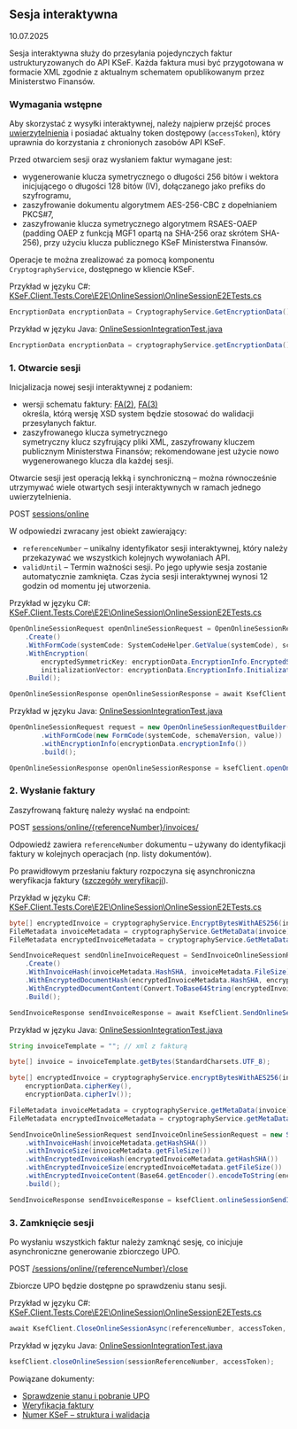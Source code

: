 ## Sesja interaktywna
10.07.2025

Sesja interaktywna służy do przesyłania pojedynczych faktur ustrukturyzowanych do API KSeF. Każda faktura musi być przygotowana w formacie XML zgodnie z aktualnym schematem opublikowanym przez Ministerstwo Finansów.

### Wymagania wstępne

Aby skorzystać z wysyłki interaktywnej, należy najpierw przejść proces [uwierzytelnienia](uwierzytelnianie.md) i posiadać aktualny token dostępowy (```accessToken```), który uprawnia do korzystania z chronionych zasobów API KSeF.

Przed otwarciem sesji oraz wysłaniem faktur wymagane jest:
* wygenerowanie klucza symetrycznego o długości 256 bitów i wektora inicjującego o długości 128 bitów (IV), dołączanego jako prefiks do szyfrogramu,
* zaszyfrowanie dokumentu algorytmem AES-256-CBC z dopełnianiem PKCS#7,
* zaszyfrowanie klucza symetrycznego algorytmem RSAES-OAEP (padding OAEP z funkcją MGF1 opartą na SHA-256 oraz skrótem SHA-256), przy użyciu klucza publicznego KSeF Ministerstwa Finansów.

Operacje te można zrealizować za pomocą komponentu ```CryptographyService```, dostępnego w kliencie KSeF.

Przykład w języku C#:
[KSeF.Client.Tests.Core\E2E\OnlineSession\OnlineSessionE2ETests.cs](https://github.com/CIRFMF/ksef-client-csharp/blob/main/KSeF.Client.Tests.Core/E2E/OnlineSession/OnlineSessionE2ETests.cs)

```csharp
EncryptionData encryptionData = CryptographyService.GetEncryptionData();
```
Przykład w języku Java:
[OnlineSessionIntegrationTest.java](https://github.com/CIRFMF/ksef-client-java/blob/main/demo-web-app/src/integrationTest/java/pl/akmf/ksef/sdk/OnlineSessionIntegrationTest.java)

```java
EncryptionData encryptionData = cryptographyService.getEncryptionData();
```

### 1. Otwarcie sesji

Inicjalizacja nowej sesji interaktywnej z podaniem:
* wersji schematu faktury: [FA(2)](faktury/schemat-FA(2)-v1-0E.xsd), [FA(3)](faktury/schemat-FA(3)-v1-0E.xsd) <br>
określa, którą wersję XSD system będzie stosować do walidacji przesyłanych faktur.
* zaszyfrowanego klucza symetrycznego<br>
symetryczny klucz szyfrujący pliki XML, zaszyfrowany kluczem publicznym Ministerstwa Finansów; rekomendowane jest użycie nowo wygenerowanego klucza dla każdej sesji.

Otwarcie sesji jest operacją lekką i synchroniczną – można równocześnie utrzymywać wiele otwartych sesji interaktywnych w ramach jednego uwierzytelnienia.

POST [sessions/online](https://ksef-test.mf.gov.pl/docs/v2/index.html#tag/Wysylka-interaktywna/operation/onlineSession.open)

W odpowiedzi zwracany jest obiekt zawierający: 
 - ```referenceNumber``` – unikalny identyfikator sesji interaktywnej, który należy przekazywać we wszystkich kolejnych wywołaniach API.
 - ```validUntil``` – Termin ważności sesji. Po jego upływie sesja zostanie automatycznie zamknięta. Czas życia sesji interaktywnej wynosi 12 godzin od momentu jej utworzenia.

Przykład w języku C#:
[KSeF.Client.Tests.Core\E2E\OnlineSession\OnlineSessionE2ETests.cs](https://github.com/CIRFMF/ksef-client-csharp/blob/main/KSeF.Client.Tests.Core/E2E/OnlineSession/OnlineSessionE2ETests.cs)

```csharp
OpenOnlineSessionRequest openOnlineSessionRequest = OpenOnlineSessionRequestBuilder
    .Create()
    .WithFormCode(systemCode: SystemCodeHelper.GetValue(systemCode), schemaVersion: DefaultSchemaVersion, value: DefaultFormCodeValue)
    .WithEncryption(
        encryptedSymmetricKey: encryptionData.EncryptionInfo.EncryptedSymmetricKey,
        initializationVector: encryptionData.EncryptionInfo.InitializationVector)
    .Build();

OpenOnlineSessionResponse openOnlineSessionResponse = await KsefClient.OpenOnlineSessionAsync(openOnlineSessionRequest, accessToken, CancellationToken);
```

Przykład w języku Java:
[OnlineSessionIntegrationTest.java](https://github.com/CIRFMF/ksef-client-java/blob/main/demo-web-app/src/integrationTest/java/pl/akmf/ksef/sdk/OnlineSessionIntegrationTest.java)

```java
OpenOnlineSessionRequest request = new OpenOnlineSessionRequestBuilder()
        .withFormCode(new FormCode(systemCode, schemaVersion, value))
        .withEncryptionInfo(encryptionData.encryptionInfo())
        .build();

OpenOnlineSessionResponse openOnlineSessionResponse = ksefClient.openOnlineSession(request, accessToken);
```

### 2. Wysłanie faktury

Zaszyfrowaną fakturę należy wysłać na endpoint:

POST [sessions/online/{referenceNumber}/invoices/](https://ksef-test.mf.gov.pl/docs/v2/index.html#tag/Wysylka-interaktywna/paths/~1api~1v2~1sessions~1online~1%7BreferenceNumber%7D~1invoices/post)

Odpowiedź zawiera ```referenceNumber``` dokumentu – używany do identyfikacji faktury w kolejnych operacjach (np. listy dokumentów).

Po prawidłowym przesłaniu faktury rozpoczyna się asynchroniczna weryfikacja faktury ([szczegóły weryfikacji](faktury/weryfikacja-faktury.md)).

Przykład w języku C#:
[KSeF.Client.Tests.Core\E2E\OnlineSession\OnlineSessionE2ETests.cs](https://github.com/CIRFMF/ksef-client-csharp/blob/main/KSeF.Client.Tests.Core/E2E/OnlineSession/OnlineSessionE2ETests.cs)

```csharp
byte[] encryptedInvoice = cryptographyService.EncryptBytesWithAES256(invoice, encryptionData.CipherKey, encryptionData.CipherIv);
FileMetadata invoiceMetadata = cryptographyService.GetMetaData(invoice);
FileMetadata encryptedInvoiceMetadata = cryptographyService.GetMetaData(encryptedInvoice);

SendInvoiceRequest sendOnlineInvoiceRequest = SendInvoiceOnlineSessionRequestBuilder
    .Create()
    .WithInvoiceHash(invoiceMetadata.HashSHA, invoiceMetadata.FileSize)
    .WithEncryptedDocumentHash(encryptedInvoiceMetadata.HashSHA, encryptedInvoiceMetadata.FileSize)
    .WithEncryptedDocumentContent(Convert.ToBase64String(encryptedInvoice))
    .Build();

SendInvoiceResponse sendInvoiceResponse = await KsefClient.SendOnlineSessionInvoiceAsync(sendOnlineInvoiceRequest, referenceNumber, accessToken);
```

Przykład w języku Java:
[OnlineSessionIntegrationTest.java](https://github.com/CIRFMF/ksef-client-java/blob/main/demo-web-app/src/integrationTest/java/pl/akmf/ksef/sdk/OnlineSessionIntegrationTest.java)

```java
String invoiceTemplate = ""; // xml z fakturą

byte[] invoice = invoiceTemplate.getBytes(StandardCharsets.UTF_8);

byte[] encryptedInvoice = cryptographyService.encryptBytesWithAES256(invoice,
    encryptionData.cipherKey(),
    encryptionData.cipherIv());

FileMetadata invoiceMetadata = cryptographyService.getMetaData(invoice);
FileMetadata encryptedInvoiceMetadata = cryptographyService.getMetaData(encryptedInvoice);

SendInvoiceOnlineSessionRequest sendInvoiceOnlineSessionRequest = new SendInvoiceOnlineSessionRequestBuilder()
    .withInvoiceHash(invoiceMetadata.getHashSHA())
    .withInvoiceSize(invoiceMetadata.getFileSize())
    .withEncryptedInvoiceHash(encryptedInvoiceMetadata.getHashSHA())
    .withEncryptedInvoiceSize(encryptedInvoiceMetadata.getFileSize())
    .withEncryptedInvoiceContent(Base64.getEncoder().encodeToString(encryptedInvoice))
    .build();

SendInvoiceResponse sendInvoiceResponse = ksefClient.onlineSessionSendInvoice(sessionReferenceNumber, sendInvoiceOnlineSessionRequest, accessToken);
```

### 3. Zamknięcie sesji
Po wysłaniu wszystkich faktur należy zamknąć sesję, co inicjuje asynchroniczne generowanie zbiorczego UPO.

POST [/sessions/online/\{referenceNumber\}/close](https://ksef-test.mf.gov.pl/docs/v2/index.html#tag/Wysylka-interaktywna/paths/~1api~1v2~1sessions~1online~1%7BreferenceNumber%7D~1close/post)

Zbiorcze UPO będzie dostępne po sprawdzeniu stanu sesji.

Przykład w języku C#:
[KSeF.Client.Tests.Core\E2E\OnlineSession\OnlineSessionE2ETests.cs](https://github.com/CIRFMF/ksef-client-csharp/blob/main/KSeF.Client.Tests.Core/E2E/OnlineSession/OnlineSessionE2ETests.cs)

```csharp
await KsefClient.CloseOnlineSessionAsync(referenceNumber, accessToken, CancellationToken);
```

Przykład w języku Java:
[OnlineSessionIntegrationTest.java](https://github.com/CIRFMF/ksef-client-java/blob/main/demo-web-app/src/integrationTest/java/pl/akmf/ksef/sdk/OnlineSessionIntegrationTest.java)

```java
ksefClient.closeOnlineSession(sessionReferenceNumber, accessToken);
```

Powiązane dokumenty: 
- [Sprawdzenie stanu i pobranie UPO](faktury/sesja-sprawdzenie-stanu-i-pobranie-upo.md)
- [Weryfikacja faktury](faktury/weryfikacja-faktury.md)
- [Numer KSeF – struktura i walidacja](numer-ksef.md)